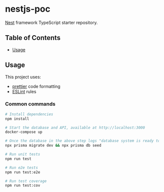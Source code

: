 # nestjs-poc

[Nest](https://github.com/nestjs/nest) framework TypeScript starter repository.

## Table of Contents

- [Usage](#usage)

## Usage

This project uses:

- [prettier](https://prettier.io/) code formatting
- [ESLint](https://eslint.org/) rules

### Common commands

```bash
# Install dependencies
npm install

# Start the database and API, available at http://localhost:3000
docker-compose up

# Once the database in the above step logs "database system is ready to accept connections", migrate the database and seed it with data
npx prisma migrate dev && npx prisma db seed

# Run unit tests
npm run test

# Run e2e tests
npm run test:e2e

# Run test coverage
npm run test:cov
```
